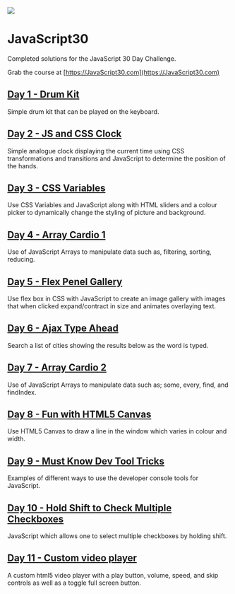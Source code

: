 ![](https://javascript30.com/images/JS3-social-share.png)

# JavaScript30

Completed solutions for the JavaScript 30 Day Challenge.

Grab the course at [https://JavaScript30.com](https://JavaScript30.com)

## [Day 1 - Drum Kit](http://projects.andrewdallow.nz/javascript30/day1/)
Simple drum kit that can be played on the keyboard.

## [Day 2 - JS and CSS Clock](http://projects.andrewdallow.nz/javascript30/day2/)
Simple analogue clock displaying the current time using CSS transformations and transitions and JavaScript to determine the position of the hands.


## [Day 3 - CSS Variables](http://projects.andrewdallow.nz/javascript30/day3/)
Use CSS Variables and JavaScript along with HTML sliders and a colour picker to dynamically change the styling of picture and background.

## [Day 4 - Array Cardio 1](http://projects.andrewdallow.nz/javascript30/day4/)
Use of JavaScript Arrays to manipulate data such as, filtering, sorting, reducing.

## [Day 5 - Flex Penel Gallery](http://projects.andrewdallow.nz/javascript30/day5/)
Use flex box in CSS with JavaScript to create an image gallery with images that when clicked expand/contract in size and animates overlaying text.

## [Day 6 - Ajax Type Ahead](http://projects.andrewdallow.nz/javascript30/day6/)
Search a list of cities showing the results below as the word is typed.

## [Day 7 - Array Cardio 2](http://projects.andrewdallow.nz/javascript30/day7/)
Use of JavaScript Arrays to manipulate data such as; some, every, find, and findIndex.

## [Day 8 - Fun with HTML5 Canvas](http://projects.andrewdallow.nz/javascript30/day8/)
Use HTML5 Canvas to draw a line in the window which varies in colour and width.

## [Day 9 - Must Know Dev Tool Tricks](http://projects.andrewdallow.nz/javascript30/day9/)
Examples of different ways to use the developer console tools for JavaScript.

## [Day 10 - Hold Shift to Check Multiple Checkboxes ](http://projects.andrewdallow.nz/javascript30/day10/)
JavaScript which allows one to select multiple checkboxes by holding shift.  

## [Day 11 - Custom video player ](http://projects.andrewdallow.nz/javascript30/day11/)
A custom html5 video player with a play button, volume, speed, and skip controls as well as a toggle full screen button.
